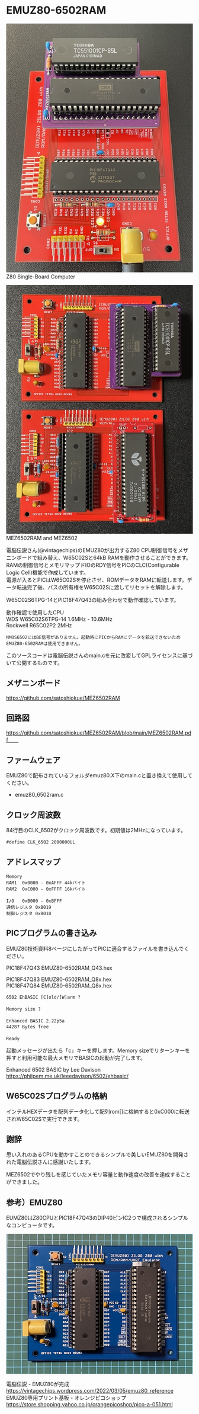 # EMUZ80-6502RAM

![EMUZ80-6502RAM](https://github.com/satoshiokue/EMUZ80-6502RAM/blob/main/imgs/IMG_1725.jpeg)  
Z80 Single-Board Computer    

![SuperMEZ80](https://github.com/satoshiokue/EMUZ80-6502RAM/blob/main/imgs/IMG_1711.jpeg)  
MEZ6502RAM and MEZ6502  

電脳伝説さん(@vintagechips)のEMUZ80が出力するZ80 CPU制御信号をメザニンボードで組み替え、W65C02Sと64kB RAMを動作させることができます。  
RAMの制御信号とメモリマップドIOのRDY信号をPICのCLC(Configurable Logic Cell)機能で作成しています。  
電源が入るとPICはW65C02Sを停止させ、ROMデータをRAMに転送します。データ転送完了後、バスの所有権をW65C02Sに渡してリセットを解除します。  

W65C02S6TPG-14とPIC18F47Q43の組み合わせで動作確認しています。  

動作確認で使用したCPU  
WDS W65C02S6TPG-14 1.6MHz - 10.6MHz  
Rockwell R65C02P2 2MHz  

```
NMOS6502にはBE信号がありません。起動時にPICからRAMにデータを転送できないためEMUZ80-6502RAMは使用できません。  
```

このソースコードは電脳伝説さんのmain.cを元に改変してGPLライセンスに基づいて公開するものです。

## メザニンボード
https://github.com/satoshiokue/MEZ6502RAM  

## 回路図
https://github.com/satoshiokue/MEZ6502RAM/blob/main/MEZ6502RAM.pdf　　

## ファームウェア

EMUZ80で配布されているフォルダemuz80.X下のmain.cと置き換えて使用してください。
* emuz80_6502ram.c  

## クロック周波数

84行目のCLK_6502がクロック周波数です。初期値は2MHzになっています。
```
#define CLK_6502 2000000UL
```

## アドレスマップ
```
Memory
RAM1  0x0000 - 0xAFFF 44kバイト
RAM2  0xC000 - 0xFFFF 16kバイト

I/O   0xB000 - 0xBFFF
通信レジスタ 0xB019
制御レジスタ 0xB018
```

## PICプログラムの書き込み
EMUZ80技術資料8ページにしたがってPICに適合するファイルを書き込んでください。  

PIC18F47Q43 EMUZ80-6502RAM_Q43.hex  

PIC18F47Q83 EMUZ80-6502RAM_Q8x.hex  
PIC18F47Q84 EMUZ80-6502RAM_Q8x.hex  


```
6502 EhBASIC [C]old/[W]arm ?

Memory size ?

Enhanced BASIC 2.22p5a
44287 Bytes free

Ready
```
起動メッセージが出たら「c」キーを押します。Memory sizeでリターンキーを押すと利用可能な最大メモリでBASICの起動が完了します。


Enhanced 6502 BASIC by Lee Davison  
https://philpem.me.uk/leeedavison/6502/ehbasic/  

## W65C02Sプログラムの格納
インテルHEXデータを配列データ化して配列rom[]に格納すると0xC000に転送されW65C02Sで実行できます。

## 謝辞
思い入れのあるCPUを動かすことのできるシンプルで美しいEMUZ80を開発された電脳伝説さんに感謝いたします。

MEZ6502でやり残しを感じていたメモリ容量と動作速度の改善を達成することができました。  

## 参考）EMUZ80
EUMZ80はZ80CPUとPIC18F47Q43のDIP40ピンIC2つで構成されるシンプルなコンピュータです。

![EMUZ80](https://github.com/satoshiokue/EMUZ80-6502/blob/main/imgs/IMG_Z80.jpeg)

電脳伝説 - EMUZ80が完成  
https://vintagechips.wordpress.com/2022/03/05/emuz80_reference  
EMUZ80専用プリント基板 - オレンジピコショップ  
https://store.shopping.yahoo.co.jp/orangepicoshop/pico-a-051.html
